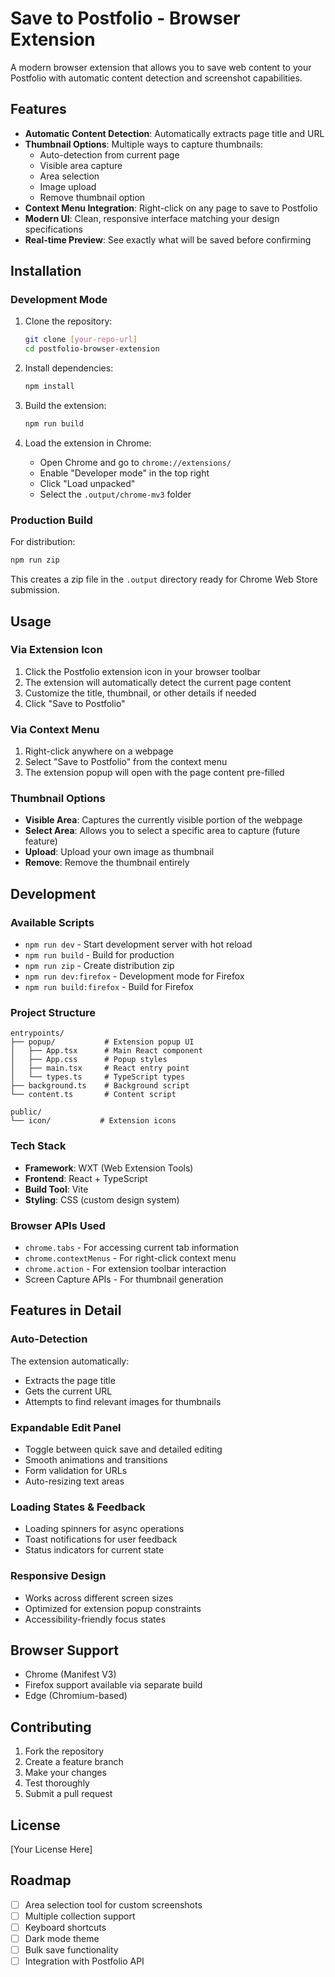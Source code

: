 # Save to Postfolio - Browser Extension

A modern browser extension that allows you to save web content to your Postfolio with automatic content detection and screenshot capabilities.

## Features

- **Automatic Content Detection**: Automatically extracts page title and URL
- **Thumbnail Options**: Multiple ways to capture thumbnails:
  - Auto-detection from current page
  - Visible area capture
  - Area selection
  - Image upload
  - Remove thumbnail option
- **Context Menu Integration**: Right-click on any page to save to Postfolio
- **Modern UI**: Clean, responsive interface matching your design specifications
- **Real-time Preview**: See exactly what will be saved before confirming

## Installation

### Development Mode

1. Clone the repository:
   ```bash
   git clone [your-repo-url]
   cd postfolio-browser-extension
   ```

2. Install dependencies:
   ```bash
   npm install
   ```

3. Build the extension:
   ```bash
   npm run build
   ```

4. Load the extension in Chrome:
   - Open Chrome and go to `chrome://extensions/`
   - Enable "Developer mode" in the top right
   - Click "Load unpacked"
   - Select the `.output/chrome-mv3` folder

### Production Build

For distribution:
```bash
npm run zip
```

This creates a zip file in the `.output` directory ready for Chrome Web Store submission.

## Usage

### Via Extension Icon
1. Click the Postfolio extension icon in your browser toolbar
2. The extension will automatically detect the current page content
3. Customize the title, thumbnail, or other details if needed
4. Click "Save to Postfolio"

### Via Context Menu
1. Right-click anywhere on a webpage
2. Select "Save to Postfolio" from the context menu
3. The extension popup will open with the page content pre-filled

### Thumbnail Options

- **Visible Area**: Captures the currently visible portion of the webpage
- **Select Area**: Allows you to select a specific area to capture (future feature)
- **Upload**: Upload your own image as thumbnail
- **Remove**: Remove the thumbnail entirely

## Development

### Available Scripts

- `npm run dev` - Start development server with hot reload
- `npm run build` - Build for production
- `npm run zip` - Create distribution zip
- `npm run dev:firefox` - Development mode for Firefox
- `npm run build:firefox` - Build for Firefox

### Project Structure

```
entrypoints/
├── popup/           # Extension popup UI
│   ├── App.tsx      # Main React component
│   ├── App.css      # Popup styles
│   ├── main.tsx     # React entry point
│   └── types.ts     # TypeScript types
├── background.ts    # Background script
└── content.ts       # Content script

public/
└── icon/           # Extension icons
```

### Tech Stack

- **Framework**: WXT (Web Extension Tools)
- **Frontend**: React + TypeScript
- **Build Tool**: Vite
- **Styling**: CSS (custom design system)

### Browser APIs Used

- `chrome.tabs` - For accessing current tab information
- `chrome.contextMenus` - For right-click context menu
- `chrome.action` - For extension toolbar interaction
- Screen Capture APIs - For thumbnail generation

## Features in Detail

### Auto-Detection
The extension automatically:
- Extracts the page title
- Gets the current URL
- Attempts to find relevant images for thumbnails

### Expandable Edit Panel
- Toggle between quick save and detailed editing
- Smooth animations and transitions
- Form validation for URLs
- Auto-resizing text areas

### Loading States & Feedback
- Loading spinners for async operations
- Toast notifications for user feedback
- Status indicators for current state

### Responsive Design
- Works across different screen sizes
- Optimized for extension popup constraints
- Accessibility-friendly focus states

## Browser Support

- Chrome (Manifest V3)
- Firefox support available via separate build
- Edge (Chromium-based)

## Contributing

1. Fork the repository
2. Create a feature branch
3. Make your changes
4. Test thoroughly
5. Submit a pull request

## License

[Your License Here]

## Roadmap

- [ ] Area selection tool for custom screenshots
- [ ] Multiple collection support
- [ ] Keyboard shortcuts
- [ ] Dark mode theme
- [ ] Bulk save functionality
- [ ] Integration with Postfolio API

